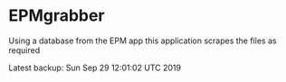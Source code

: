 # EPMgrabber
Using a database from the EPM app this application scrapes the files as required


Latest backup: Sun Sep 29 12:01:02 UTC 2019
